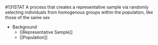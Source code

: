 #131STAT 
A process that creates a representative sample via randomly selecting individuals from homogenous groups within the population, like those of the same sex

- Background
	- [[Representative Sample]]
	- [[Population]]